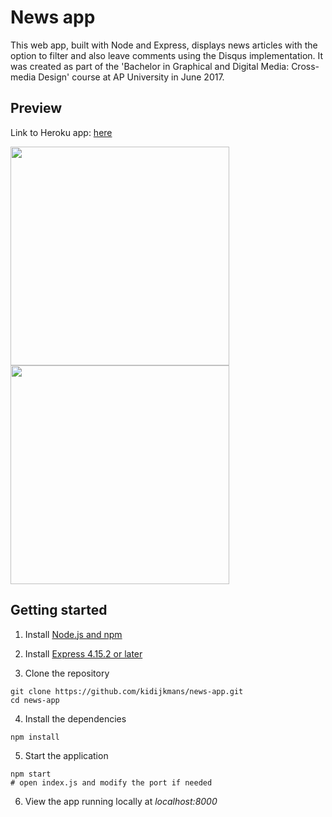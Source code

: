 # News app

This web app, built with Node and Express, displays news articles with the option to filter and also leave comments using the Disqus implementation. It was created as part of the 'Bachelor in Graphical and Digital Media: Cross-media Design' course at AP University in June 2017.

## Preview

Link to Heroku app: [here](https://dijkmans-kimberly-oefweek5.herokuapp.com)

<img src="https://github.com/kidijkmans/news-app/blob/master/Preview-1.png" width="350"><img src="https://github.com/kidijkmans/news-app/blob/master/Preview-2.png" width="350">


## Getting started

1. Install [Node.js and npm](https://docs.npmjs.com/downloading-and-installing-node-js-and-npm)

2. Install [Express 4.15.2 or later](https://expressjs.com/en/starter/installing.html)

3. Clone the repository

```
git clone https://github.com/kidijkmans/news-app.git
cd news-app
```

4. Install the dependencies

```
npm install
```

5. Start the application

```
npm start
# open index.js and modify the port if needed
```

6. View the app running locally at *localhost:8000*
